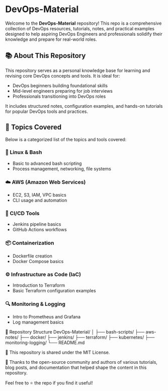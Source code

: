 # DevOps-Material

Welcome to the **DevOps-Material** repository! This repo is a comprehensive collection of DevOps resources, tutorials, notes, and practical examples designed to help aspiring DevOps Engineers and professionals solidify their knowledge and prepare for real-world roles.

## 📚 About This Repository

This repository serves as a personal knowledge base for learning and revising core DevOps concepts and tools. It is ideal for:

- DevOps beginners building foundational skills
- Mid-level engineers preparing for job interviews
- Professionals transitioning into DevOps roles

It includes structured notes, configuration examples, and hands-on tutorials for popular DevOps tools and practices.

## 🧰 Topics Covered

Below is a categorized list of the topics and tools covered:

### 🐧 Linux & Bash
- Basic to advanced bash scripting
- Process management, networking, file systems

### ☁️ AWS (Amazon Web Services)
- EC2, S3, IAM, VPC basics
- CLI usage and automation

### 🔧 CI/CD Tools
- Jenkins pipeline basics
- GitHub Actions workflows

### 📦 Containerization
- Dockerfile creation
- Docker Compose basics

### ⚙️ Infrastructure as Code (IaC)
- Introduction to Terraform
- Basic Terraform configuration examples

### 🔍 Monitoring & Logging
- Intro to Prometheus and Grafana
- Log management basics

<!-- Add more sections or tools as needed -->

📂 Repository Structure
DevOps-Material/
│
├── bash-scripts/
├── aws-notes/
├── docker/
├── jenkins/
├── terraform/
├── kubernetes/
├── monitoring-logging/
└── README.md


📄 This repository is shared under the MIT License.


🙌 Thanks to the open-source community and authors of various tutorials, blog posts, and documentation that helped shape the content in this repository.


Feel free to ⭐️ the repo if you find it useful!
